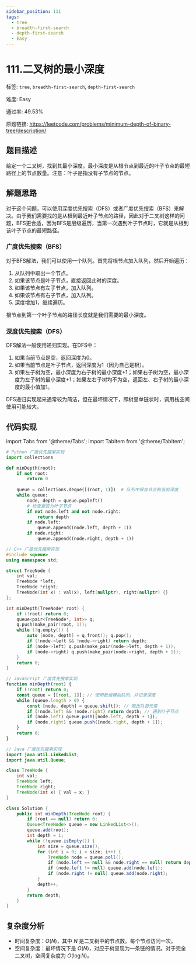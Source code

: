 ```yaml
---
sidebar_position: 111
tags:
  - tree
  - breadth-first-search
  - depth-first-search
  - Easy
---
```


# 111.二叉树的最小深度

标签: `tree`, `breadth-first-search`, `depth-first-search`

难度: Easy

通过率: 49.53%

原题链接: https://leetcode.com/problems/minimum-depth-of-binary-tree/description/

## 题目描述
给定一个二叉树，找到其最小深度。最小深度是从根节点到最近的叶子节点的最短路径上的节点数量。注意：叶子是指没有子节点的节点。

## 解题思路
对于这个问题，可以使用深度优先搜索（DFS）或者广度优先搜索（BFS）来解决。由于我们需要找的是从根到最近叶子节点的路径，因此对于二叉树这样的问题，BFS更合适，因为BFS是层级遍历，当第一次遇到叶子节点时，它就是从根到该叶子节点的最短路径。

### 广度优先搜索（BFS）
对于BFS解法，我们可以使用一个队列。首先将根节点加入队列，然后开始遍历：
1. 从队列中取出一个节点。
2. 如果该节点是叶子节点，直接返回此时的深度。
3. 如果该节点有左子节点，加入队列。
4. 如果该节点有右子节点，加入队列。
5. 深度增加1，继续遍历。

根节点到第一个叶子节点的路径长度就是我们需要的最小深度。

### 深度优先搜索（DFS）
DFS解法一般使用递归实现。在DFS中：
1. 如果当前节点是空，返回深度为0。
2. 如果当前节点是叶子节点，返回深度为1（因为自己是根）。
3. 如果左子树为空，最小深度为右子树的最小深度+1；如果右子树为空，最小深度为左子树的最小深度+1；如果左右子树均不为空，返回左、右子树的最小深度的最小值加1。

DFS递归实现起来通常较为简洁，但在最坏情况下，即树呈单链状时，调用栈空间使用可能较大。

## 代码实现
import Tabs from '@theme/Tabs';
import TabItem from '@theme/TabItem';

<Tabs>
<TabItem value="python" label="Python">

```python
# Python 广度优先搜索实现
import collections

def minDepth(root):
    if not root:
        return 0
    
    queue = collections.deque([(root, 1)])  # 队列中保存节点和当前深度
    while queue:
        node, depth = queue.popleft()
        # 检查是否为叶子节点
        if not node.left and not node.right:
            return depth
        if node.left:
            queue.append((node.left, depth + 1))
        if node.right:
            queue.append((node.right, depth + 1))

```

</TabItem>
<TabItem value="cpp" label="C++">

```cpp
// C++ 广度优先搜索实现
#include <queue>
using namespace std;

struct TreeNode {
    int val;
    TreeNode *left;
    TreeNode *right;
    TreeNode(int x) : val(x), left(nullptr), right(nullptr) {}
};

int minDepth(TreeNode* root) {
    if (!root) return 0;
    queue<pair<TreeNode*, int>> q;
    q.push(make_pair(root, 1));
    while (!q.empty()) {
        auto [node, depth] = q.front(); q.pop();
        if (!node->left && !node->right) return depth;
        if (node->left) q.push(make_pair(node->left, depth + 1));
        if (node->right) q.push(make_pair(node->right, depth + 1));
    }
    return 0;
}
```

</TabItem>
<TabItem value="javascript" label="JavaScript">

```javascript
// JavaScript 广度优先搜索实现
function minDepth(root) {
    if (!root) return 0;
    const queue = [[root, 1]]; // 使用数组模拟队列，并记录深度
    while (queue.length > 0) {
        const [node, depth] = queue.shift(); // 取出队首元素
        if (!node.left && !node.right) return depth; // 遇到叶子节点
        if (node.left) queue.push([node.left, depth + 1]);
        if (node.right) queue.push([node.right, depth + 1]);
    }
    return 0;
}
```

</TabItem>
<TabItem value="java" label="Java">

```java
// Java 广度优先搜索实现
import java.util.LinkedList;
import java.util.Queue;

class TreeNode {
    int val;
    TreeNode left;
    TreeNode right;
    TreeNode(int x) { val = x; }
}

class Solution {
    public int minDepth(TreeNode root) {
        if (root == null) return 0;
        Queue<TreeNode> queue = new LinkedList<>();
        queue.add(root);
        int depth = 1;
        while (!queue.isEmpty()) {
            int size = queue.size();
            for (int i = 0; i < size; i++) {
                TreeNode node = queue.poll();
                if (node.left == null && node.right == null) return depth; // 叶子节点
                if (node.left != null) queue.add(node.left);
                if (node.right != null) queue.add(node.right);
            }
            depth++;
        }
        return depth;
    }
}
```

</TabItem>
</Tabs>

## 复杂度分析
- 时间复杂度：$O(N)$，其中 $N$ 是二叉树中的节点数。每个节点访问一次。
- 空间复杂度：最坏情况下是 $O(N)$，对应于树呈现为一条链的情况。对于完全二叉树，空间复杂度为 $O(\log N)$。
